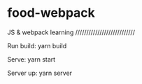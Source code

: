 # food-webpack
JS & webpack learning
///////////////////////////

Run build: 
yarn build

Serve:
yarn start

Server up:
yarn server
